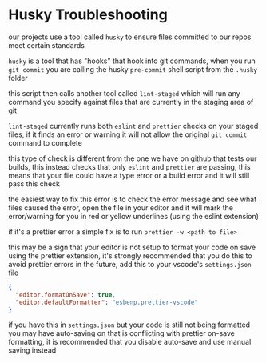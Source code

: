 # Husky Troubleshooting

our projects use a tool called `husky` to ensure files committed to our repos meet certain standards

`husky` is a tool that has "hooks" that hook into git commands, when you run `git commit` you are calling the husky `pre-commit` shell script from the `.husky` folder

this script then calls another tool called `lint-staged` which will run any command you specify against files that are currently in the staging area of git

`lint-staged` currently runs both `eslint` and `prettier` checks on your staged files, if it finds an error or warning it will not allow the original `git commit` command to complete

this type of check is different from the one we have on github that tests our builds, this instead checks that only `eslint` and `prettier` are passing, this means that your file could have a type error or a build error and it will still pass this check

the easiest way to fix this error is to check the error message and see what files caused the error, open the file in your editor and it will mark the error/warning for you in red or yellow underlines (using the eslint extension)

if it's a prettier error a simple fix is to run `prettier -w <path to file>`

this may be a sign that your editor is not setup to format your code on save using the prettier extension, it's strongly recommended that you do this to avoid prettier errors in the future, add this to your vscode's `settings.json` file

```json
{
  "editor.formatOnSave": true,
  "editor.defaultFormatter": "esbenp.prettier-vscode"
}
```

if you have this in `settings.json` but your code is still not being formatted you may have auto-saving on that is conflicting with prettier on-save formatting, it is recommended that you disable auto-save and use manual saving instead
